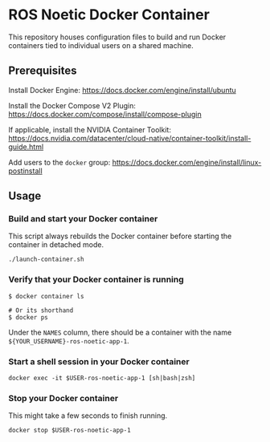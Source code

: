# ROS Noetic Docker Container

This repository houses configuration files to build and run
Docker containers tied to individual users on a shared machine.

## Prerequisites

Install Docker Engine: <https://docs.docker.com/engine/install/ubuntu>

Install the Docker Compose V2 Plugin: <https://docs.docker.com/compose/install/compose-plugin>

If applicable, install the NVIDIA Container Toolkit: <https://docs.nvidia.com/datacenter/cloud-native/container-toolkit/install-guide.html>

Add users to the `docker` group: <https://docs.docker.com/engine/install/linux-postinstall>

## Usage

### Build and start your Docker container

This script always rebuilds the Docker container before starting the
container in detached mode.

```shell
./launch-container.sh
```

### Verify that your Docker container is running

```shell
$ docker container ls

# Or its shorthand
$ docker ps
```

Under the `NAMES` column, there should be a container with the name
`${YOUR_USERNAME}-ros-noetic-app-1`.

### Start a shell session in your Docker container

```shell
docker exec -it $USER-ros-noetic-app-1 [sh|bash|zsh]
```

### Stop your Docker container

This might take a few seconds to finish running.

```shell
docker stop $USER-ros-noetic-app-1
```
